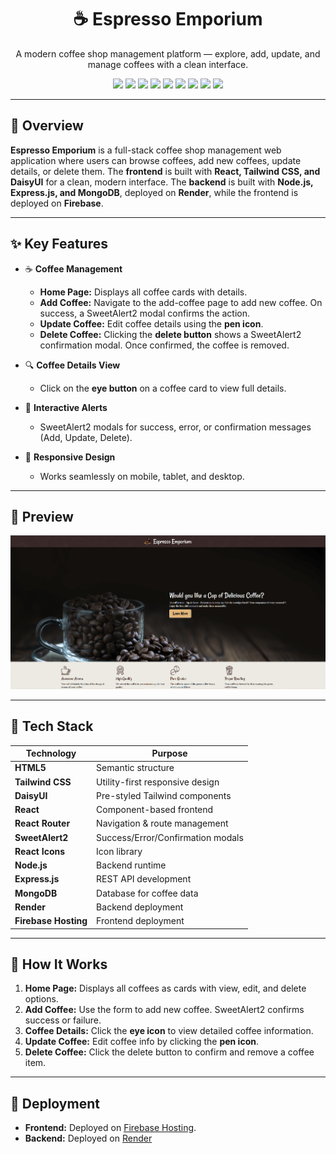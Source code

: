 <h1 align="center">☕ Espresso Emporium</h1>

<p align="center">
  A modern coffee shop management platform — explore, add, update, and manage coffees with a clean interface.
</p>

<p align="center">
  <img src="https://img.shields.io/badge/HTML5-E34F26?style=flat-square&logo=html5&logoColor=white"/>
  <img src="https://img.shields.io/badge/TailwindCSS-38B2AC?style=flat-square&logo=tailwind-css&logoColor=white"/>
  <img src="https://img.shields.io/badge/DaisyUI-FF49DB?style=flat-square"/>
  <img src="https://img.shields.io/badge/React-61DAFB?style=flat-square&logo=react&logoColor=black"/>
  <img src="https://img.shields.io/badge/React%20Router-CA4245?style=flat-square&logo=react-router&logoColor=white"/>
  <img src="https://img.shields.io/badge/SweetAlert2-FF6F91?style=flat-square"/>
  <img src="https://img.shields.io/badge/Node.js-43853D?style=flat-square&logo=node.js&logoColor=white"/>
  <img src="https://img.shields.io/badge/Express.js-000000?style=flat-square&logo=express&logoColor=white"/>
  <img src="https://img.shields.io/badge/MongoDB-47A248?style=flat-square&logo=mongodb&logoColor=white"/>
</p>

---

## 🧾 Overview

**Espresso Emporium** is a full-stack coffee shop management web application where users can browse coffees, add new coffees, update details, or delete them.
The **frontend** is built with **React, Tailwind CSS, and DaisyUI** for a clean, modern interface.
The **backend** is built with **Node.js, Express.js, and MongoDB**, deployed on **Render**, while the frontend is deployed on **Firebase**.

---

## ✨ Key Features

* ☕ **Coffee Management**

  * **Home Page:** Displays all coffee cards with details.
  * **Add Coffee:** Navigate to the add-coffee page to add new coffee. On success, a SweetAlert2 modal confirms the action.
  * **Update Coffee:** Edit coffee details using the **pen icon**.
  * **Delete Coffee:** Clicking the **delete button** shows a SweetAlert2 confirmation modal. Once confirmed, the coffee is removed.

* 🔍 **Coffee Details View**

  * Click on the **eye button** on a coffee card to view full details.

* 🎉 **Interactive Alerts**

  * SweetAlert2 modals for success, error, or confirmation messages (Add, Update, Delete).

* 📱 **Responsive Design**

  * Works seamlessly on mobile, tablet, and desktop.

---

## 📸 Preview

![Espresso Emporium Preview](src/images/Preview-image.PNG)

---

## 🔧 Tech Stack

| Technology           | Purpose                           |
| -------------------- | --------------------------------- |
| **HTML5**            | Semantic structure                |
| **Tailwind CSS**     | Utility-first responsive design   |
| **DaisyUI**          | Pre-styled Tailwind components    |
| **React**            | Component-based frontend          |
| **React Router**     | Navigation & route management     |
| **SweetAlert2**      | Success/Error/Confirmation modals |
| **React Icons**      | Icon library                      |
| **Node.js**          | Backend runtime                   |
| **Express.js**       | REST API development              |
| **MongoDB**          | Database for coffee data          |
| **Render**           | Backend deployment                |
| **Firebase Hosting** | Frontend deployment               |

---

## 🚦 How It Works

1. **Home Page:** Displays all coffees as cards with view, edit, and delete options.
2. **Add Coffee:** Use the form to add new coffee. SweetAlert2 confirms success or failure.
3. **Coffee Details:** Click the **eye icon** to view detailed coffee information.
4. **Update Coffee:** Edit coffee info by clicking the **pen icon**.
5. **Delete Coffee:** Click the delete button to confirm and remove a coffee item.

---

## 🚀 Deployment

* **Frontend:** Deployed on [Firebase Hosting](https://firebase.google.com/products/hosting).
* **Backend:** Deployed on [Render](https://render.com/)
